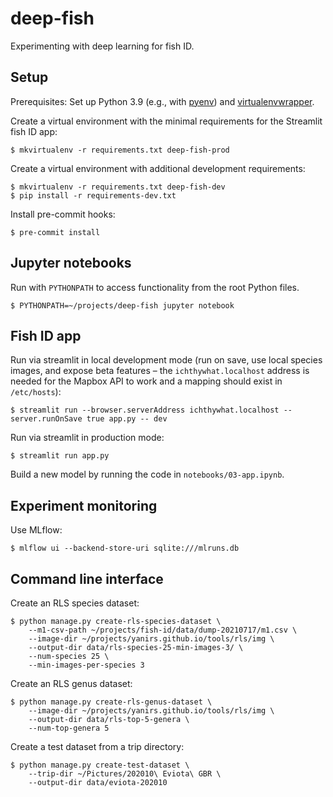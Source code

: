 # deep-fish
Experimenting with deep learning for fish ID.

## Setup

Prerequisites: Set up Python 3.9 (e.g., with [pyenv](https://github.com/pyenv/pyenv)) and [virtualenvwrapper](https://virtualenvwrapper.readthedocs.io/en/latest/).

Create a virtual environment with the minimal requirements for the Streamlit fish ID app:

    $ mkvirtualenv -r requirements.txt deep-fish-prod

Create a virtual environment with additional development requirements:

    $ mkvirtualenv -r requirements.txt deep-fish-dev
    $ pip install -r requirements-dev.txt

Install pre-commit hooks:

    $ pre-commit install

## Jupyter notebooks

Run with `PYTHONPATH` to access functionality from the root Python files.

    $ PYTHONPATH=~/projects/deep-fish jupyter notebook

## Fish ID app

Run via streamlit in local development mode (run on save, use local species images, and expose beta features &ndash; the
`ichthywhat.localhost` address is needed for the Mapbox API to work and a mapping should exist in `/etc/hosts`):

    $ streamlit run --browser.serverAddress ichthywhat.localhost --server.runOnSave true app.py -- dev

Run via streamlit in production mode:

    $ streamlit run app.py

Build a new model by running the code in `notebooks/03-app.ipynb`.

## Experiment monitoring

Use MLflow:

    $ mlflow ui --backend-store-uri sqlite:///mlruns.db

## Command line interface

Create an RLS species dataset:

    $ python manage.py create-rls-species-dataset \
        --m1-csv-path ~/projects/fish-id/data/dump-20210717/m1.csv \
        --image-dir ~/projects/yanirs.github.io/tools/rls/img \
        --output-dir data/rls-species-25-min-images-3/ \
        --num-species 25 \
        --min-images-per-species 3

Create an RLS genus dataset:

    $ python manage.py create-rls-genus-dataset \
        --image-dir ~/projects/yanirs.github.io/tools/rls/img \
        --output-dir data/rls-top-5-genera \
        --num-top-genera 5

Create a test dataset from a trip directory:

    $ python manage.py create-test-dataset \
        --trip-dir ~/Pictures/202010\ Eviota\ GBR \
        --output-dir data/eviota-202010
